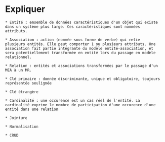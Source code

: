# Expliquer


    * Entité : ensemble de données caractéristiques d'un objet qui existe dans un système plus large. Ces caractéristiques sont nommées attributs.
      
    * Association : action (nommée sous forme de verbe) qui relie plusieurs entités. Elle peut comporter 1 ou plusieurs attributs. Une association fait partie intégrante du modèle entité-association, et sera potentiellement transformée en entité lors du passage en modèle relationnel.
    
    * Relation : entités et associations transformées par le passage d'un MEA à un MR.
    
    * Clé primaire : donnée discriminante, unique et obligatoire, toujours représentée soulignée
    
    * Clé étrangère
    
    * Cardinalité : une occurence est un cas réel de l'entité. La cardinalité exprime le nombre de participation d'une occurence d'une entité dans une relation
    
    * Jointure
    
    * Normalisation
    
    * CRUD

